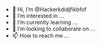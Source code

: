 - 👋 Hi, I’m @Hackerkdidjfikbfof
- 👀 I’m interested in ...
- 🌱 I’m currently learning ...
- 💞️ I’m looking to collaborate on ...
- 📫 How to reach me ...

<!---
Hackerkdidjfikbfof/Hackerkdidjfikbfof is a ✨ special ✨ repository because its `README.md` (this file) appears on your GitHub profile.
You can click the Preview link to take a look at your changes.
--->

